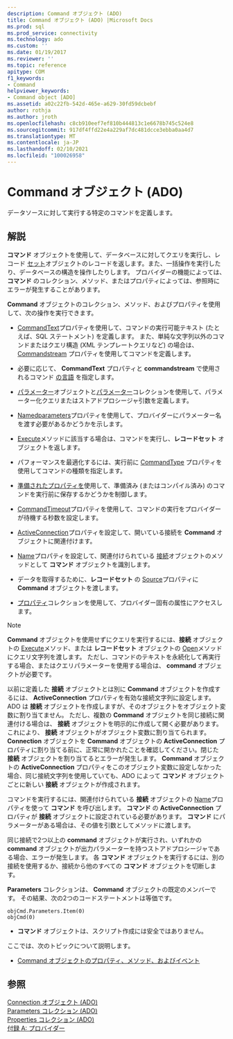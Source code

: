 ```yaml
---
description: Command オブジェクト (ADO)
title: Command オブジェクト (ADO) |Microsoft Docs
ms.prod: sql
ms.prod_service: connectivity
ms.technology: ado
ms.custom: ''
ms.date: 01/19/2017
ms.reviewer: ''
ms.topic: reference
apitype: COM
f1_keywords:
- Command
helpviewer_keywords:
- Command object [ADO]
ms.assetid: a02c22fb-542d-465e-a629-30fd59dcbebf
author: rothja
ms.author: jroth
ms.openlocfilehash: c8cb910eef7ef810b444813c1e6678b745c524e8
ms.sourcegitcommit: 917df4ffd22e4a229af7dc481dcce3ebba0aa4d7
ms.translationtype: MT
ms.contentlocale: ja-JP
ms.lasthandoff: 02/10/2021
ms.locfileid: "100026958"
---
```

# <a name="command-object-ado"></a>Command オブジェクト (ADO)
データソースに対して実行する特定のコマンドを定義します。  
  
## <a name="remarks"></a>解説  
 **コマンド** オブジェクトを使用して、データベースに対してクエリを実行し、レコード [セット](./recordset-object-ado.md)オブジェクトのレコードを返します。また、一括操作を実行したり、データベースの構造を操作したりします。 プロバイダーの機能によっては、 **コマンド** のコレクション、メソッド、またはプロパティによっては、参照時にエラーが発生することがあります。  
  
 **Command** オブジェクトのコレクション、メソッド、およびプロパティを使用して、次の操作を実行できます。  
  
-   [CommandText](./commandtext-property-ado.md)プロパティを使用して、コマンドの実行可能テキスト (たとえば、SQL ステートメント) を定義します。 また、単純な文字列以外のコマンドまたはクエリ構造 (XML テンプレートクエリなど) の場合は、 [Commandstream](./commandstream-property-ado.md) プロパティを使用してコマンドを定義します。  
  
-   必要に応じて、 **CommandText** プロパティと **commandstream** で使用されるコマンド [の言語](./dialect-property.md) を指定します。  
  
-   [パラメーター](./parameter-object.md)オブジェクトと[パラメーター](./parameters-collection-ado.md)コレクションを使用して、パラメーター化クエリまたはストアドプロシージャ引数を定義します。  
  
-   [Namedparameters](./namedparameters-property-ado.md)プロパティを使用して、プロバイダーにパラメーター名を渡す必要があるかどうかを示します。  
  
-   [Execute](./execute-method-ado-command.md)メソッドに該当する場合は、コマンドを実行し、**レコードセット** オブジェクトを返します。  
  
-   パフォーマンスを最適化するには、実行前に [CommandType](./commandtype-property-ado.md) プロパティを使用してコマンドの種類を指定します。  
  
-   [準備されたプロパティを](./prepared-property-ado.md)使用して、準備済み (またはコンパイル済み) のコマンドを実行前に保存するかどうかを制御します。  
  
-   [CommandTimeout](./commandtimeout-property-ado.md)プロパティを使用して、コマンドの実行をプロバイダーが待機する秒数を設定します。  
  
-   [ActiveConnection](./activeconnection-property-ado.md)プロパティを設定して、開いている接続を **Command** オブジェクトに関連付けます。  
  
-   [Name](./name-property-ado.md)プロパティを設定して、関連付けられている [接続](./connection-object-ado.md)オブジェクトのメソッドとして **コマンド** オブジェクトを識別します。  
  
-   データを取得するために、**レコードセット** の [Source](./source-property-ado-recordset.md)プロパティに **Command** オブジェクトを渡します。  
  
-   [プロパティ](./properties-collection-ado.md)コレクションを使用して、プロバイダー固有の属性にアクセスします。  
  
> [!NOTE]
>  **Command** オブジェクトを使用せずにクエリを実行するには、**接続** オブジェクトの [Execute](./execute-method-ado-connection.md)メソッド、または **レコードセット** オブジェクトの [Open](./open-method-ado-recordset.md)メソッドにクエリ文字列を渡します。 ただし、コマンドのテキストを永続化して再実行する場合、またはクエリパラメーターを使用する場合は、 **command** オブジェクトが必要です。  
  
 以前に定義した **接続** オブジェクトとは別に **Command** オブジェクトを作成するには、 **ActiveConnection** プロパティを有効な接続文字列に設定します。 ADO は **接続** オブジェクトを作成しますが、そのオブジェクトをオブジェクト変数に割り当てません。 ただし、複数の **Command** オブジェクトを同じ接続に関連付ける場合は、 **接続** オブジェクトを明示的に作成して開く必要があります。これにより、 **接続** オブジェクトがオブジェクト変数に割り当てられます。 **Connection** オブジェクトを **Command** オブジェクトの **ActiveConnection** プロパティに割り当てる前に、正常に開かれたことを確認してください。閉じた **接続** オブジェクトを割り当てるとエラーが発生します。 **Command** オブジェクトの **ActiveConnection** プロパティをこのオブジェクト変数に設定しなかった場合、同じ接続文字列を使用していても、ADO によって **コマンド** オブジェクトごとに新しい **接続** オブジェクトが作成されます。  
  
 コマンドを実行するには、関連付けられている **接続** オブジェクトの [Name](./name-property-ado.md)プロパティを使って **コマンド** を呼び出します。 **コマンド** の **ActiveConnection** プロパティが **接続** オブジェクトに設定されている必要があります。 **コマンド** にパラメーターがある場合は、その値を引数としてメソッドに渡します。  
  
 同じ接続で2つ以上の **command** オブジェクトが実行され、いずれかの **command** オブジェクトが出力パラメーターを持つストアドプロシージャである場合、エラーが発生します。 各 **コマンド** オブジェクトを実行するには、別の接続を使用するか、接続から他のすべての **コマンド** オブジェクトを切断します。  
  
 **Parameters** コレクションは、 **Command** オブジェクトの既定のメンバーです。 その結果、次の2つのコードステートメントは等価です。  
  
```  
objCmd.Parameters.Item(0)  
objCmd(0)  
```  
  
-   **コマンド** オブジェクトは、スクリプト作成には安全ではありません。  
  
 ここでは、次のトピックについて説明します。  
  
-   [Command オブジェクトのプロパティ、メソッド、およびイベント](./command-object-properties-methods-and-events.md)  
  
## <a name="see-also"></a>参照  
 [Connection オブジェクト (ADO)](./connection-object-ado.md)   
 [Parameters コレクション (ADO)](./parameters-collection-ado.md)   
 [Properties コレクション (ADO)](./properties-collection-ado.md)   
 [付録 A: プロバイダー](../../guide/appendixes/appendix-a-providers.md)